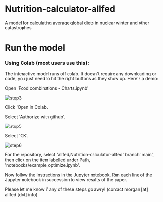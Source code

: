 Nutrition-calculator-allfed
==============================

A model for calculating average global diets in nuclear winter and other catastrophes

# Run the model

### Using Colab (most users use this):
The interactive model runs off colab. It doesn't require any downloading or code, you just need to hit the right buttons as they show up. Here's a demo:

Open 'Food combinations - Charts.ipynb'

![step3](https://raw.githubusercontent.com/allfed/Nutrition-calculator-allfed/main/readme_content/step3.png)

Click 'Open in Colab'.

Select 'Authorize with github'.

![step5](https://raw.githubusercontent.com/allfed/Nutrition-calculator-allfed/main/readme_content/step5.png)

Select 'OK'.

![step6](https://raw.githubusercontent.com/allfed/Nutrition-calculator-allfed/main/readme_content/step6.png)

For the repository, select 'allfed/Nutrition-calculator-allfed' branch 'main', then click on the item labelled under Path, 'notebooks/example_optimize.ipynb'.

Now follow the instructions in the Jupyter notebook. Run each line of the Jupyter notebook in succession to view results of the paper.

Please let me know if any of these steps go awry! (contact morgan [at] allfed [dot] info)
